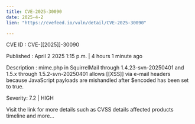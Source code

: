 ```yaml
---
title: CVE-2025-30090
date: 2025-4-2
lien: "https://cvefeed.io/vuln/detail/CVE-2025-30090"

---
```


CVE ID : CVE-[[2025]]-30090

Published :  April 2
2025
1:15 p.m. | 4 hours
1 minute ago

Description : mime.php in SquirrelMail through 1.4.23-svn-20250401 and 1.5.x through 1.5.2-svn-20250401 allows  [[XSS]] via e-mail headers
because JavaScript payloads are mishandled after $encoded has been set to true.

Severity: 7.2 | HIGH

Visit the link for more details
such as CVSS details
affected products
timeline
and more...
